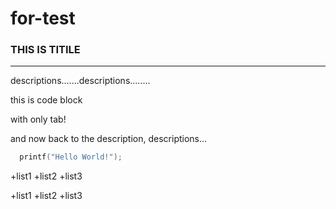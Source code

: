 # for-test
### THIS IS TITILE
-----------------------
descriptions.......descriptions........


  this is code block
  
  
  with only tab!


and now back to the description,
descriptions...


```C
  printf("Hello World!");
```


+list1
+list2
+list3

+list1
  +list2
    +list3
